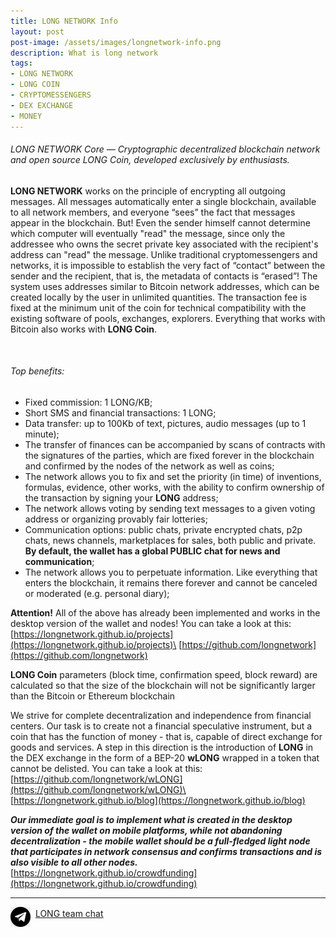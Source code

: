 ```yaml
---
title: LONG NETWORK Info
layout: post
post-image: /assets/images/longnetwork-info.png
description: What is long network
tags:
- LONG NETWORK
- LONG COIN
- CRYPTOMESSENGERS
- DEX EXCHANGE
- MONEY
---
```


###### LONG NETWORK Core — Cryptographic decentralized blockchain network and open source LONG Coin, developed exclusively by enthusiasts.
**LONG NETWORK** works on the principle of encrypting all outgoing messages. All messages automatically enter a single blockchain, available to all 
network members, and everyone “sees” the fact that messages appear in the blockchain. But! Even the sender himself cannot determine which 
computer will eventually "read" the message, since only the addressee who owns the secret private key associated with the recipient's address can 
"read" the message. Unlike traditional cryptomessengers and networks, it is impossible to establish the very fact of “contact” between the sender 
and the recipient, that is, the metadata of contacts is “erased”! 
The system uses addresses similar to Bitcoin network addresses, which can be created locally by the user in unlimited quantities. 
The transaction fee is fixed at the minimum unit of the coin for technical compatibility with the existing software of pools, exchanges, explorers. 
Everything that works with Bitcoin also works with **LONG Coin**.

<br>

###### Top benefits:
- Fixed commission: 1 LONG/KB;
- Short SMS and financial transactions: 1 LONG;
- Data transfer: up to 100Kb of text, pictures, audio messages (up to 1 minute);
- The transfer of finances can be accompanied by scans of contracts with the signatures of the parties, which are fixed forever in the blockchain and confirmed by the nodes of the network as well as coins;
- The network allows you to fix and set the priority (in time) of inventions, formulas, evidence, other works, with the ability to confirm ownership of the transaction by signing your **LONG** address;
- The network allows voting by sending text messages to a given voting address or organizing provably fair lotteries;
- Communication options: public chats, private encrypted chats, p2p chats, news channels, marketplaces for sales, both public and private. **By default, the wallet has a global PUBLIC chat for news and communication**;
- The network allows you to perpetuate information. Like everything that enters the blockchain, it remains there forever and cannot be canceled or moderated (e.g. personal diary);


**Attention!** All of the above has already been implemented and works in the desktop version of the wallet and nodes! You can take a look at this:
[https://longnetwork.github.io/projects](https://longnetwork.github.io/projects)\
[https://github.com/longnetwork](https://github.com/longnetwork)


**LONG Coin** parameters (block time, confirmation speed, block reward) are calculated so that the size of the blockchain will not be significantly larger than the Bitcoin or Ethereum blockchain


We strive for complete decentralization and independence from financial centers. Our task is to create not a financial speculative instrument, but a coin that has the function of money - 
that is, capable of direct exchange for goods and services. A step in this direction is the introduction of **LONG** in the DEX exchange in the form of a BEP-20 **wLONG** 
wrapped in a token that cannot be delisted. You can take a look at this:<br>
[https://github.com/longnetwork/wLONG](https://github.com/longnetwork/wLONG)\
[https://longnetwork.github.io/blog](https://longnetwork.github.io/blog)


**_Our immediate goal is to implement what is created in the desktop version of the wallet on mobile platforms, while not abandoning decentralization - 
the mobile wallet should be a full-fledged light node that participates in network consensus and confirms transactions and is also visible to all other nodes._**<br>
[https://longnetwork.github.io/crowdfunding](https://longnetwork.github.io/crowdfunding)


---
<img src="/assets/images/telegram32x32.png" align="middle">&nbsp;&nbsp;[LONG team chat](http://t.me/longteam)
